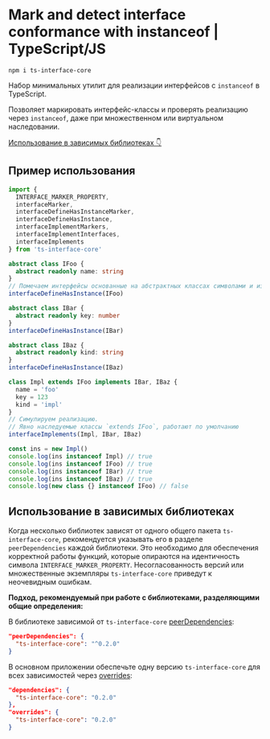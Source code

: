 
# Mark and detect interface conformance with instanceof | TypeScript/JS

    npm i ts-interface-core

Набор минимальных утилит для реализации интерфейсов с `instanceof` в TypeScript.

Позволяет маркировать интерфейс-классы и проверять реализацию через `instanceof`, даже при множественном или виртуальном наследовании.

[Использование в зависимых библиотеках 👇](#использование-в-зависимых-библиотеках)

## Пример использования

```ts
import {
  INTERFACE_MARKER_PROPERTY,
  interfaceMarker,
  interfaceDefineHasInstanceMarker,
  interfaceDefineHasInstance,
  interfaceImplementMarkers,
  interfaceImplementInterfaces,
  interfaceImplements
} from 'ts-interface-core'

abstract class IFoo {
  abstract readonly name: string
}
// Помечаем интерфейсы основанные на абстрактных классах символами и изменяем Symbol.hasInstance
interfaceDefineHasInstance(IFoo)

abstract class IBar {
  abstract readonly key: number
}
interfaceDefineHasInstance(IBar)

abstract class IBaz {
  abstract readonly kind: string
}
interfaceDefineHasInstance(IBaz)

class Impl extends IFoo implements IBar, IBaz {
  name = 'foo'
  key = 123
  kind = 'impl'
}
// Симулируем реализацию.
// Явно наследуемые классы `extends IFoo`, работают по умолчанию
interfaceImplements(Impl, IBar, IBaz)

const ins = new Impl()
console.log(ins instanceof Impl) // true
console.log(ins instanceof IFoo) // true
console.log(ins instanceof IBar) // true
console.log(ins instanceof IBaz) // true
console.log(new class {} instanceof IFoo) // false
```

## Использование в зависимых библиотеках

Когда несколько библиотек зависят от одного общего пакета `ts-interface-core`, рекомендуется указывать его в разделе `peerDependencies` каждой библиотеки. Это необходимо для обеспечения корректной работы функций, которые опираются на идентичность символа `INTERFACE_MARKER_PROPERTY`. Несогласованность версий или множественные экземпляры `ts-interface-core` приведут к неочевидным ошибкам.

**Подход, рекомендуемый при работе с библиотеками, разделяющими общие определения:**

В библиотеке зависимой от `ts-interface-core` [peerDependencies](https://docs.npmjs.com/cli/v9/configuring-npm/package-json#peerdependencies):

```json
"peerDependencies": {
  "ts-interface-core": "^0.2.0"
}
```

В основном приложении обеспечьте одну версию `ts-interface-core` для всех зависимостей через [overrides](https://docs.npmjs.com/cli/v9/configuring-npm/package-json#overrides):

```json
"dependencies": {
  "ts-interface-core": "0.2.0"
},
"overrides": {
  "ts-interface-core": "0.2.0"
}
```
